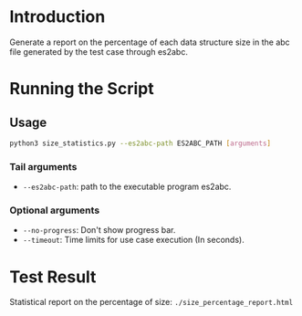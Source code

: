 # Introduction

Generate a report on the percentage of each data structure size in the abc file generated by the test case through es2abc.

# Running the Script

## Usage

```sh
python3 size_statistics.py --es2abc-path ES2ABC_PATH [arguments]
```

### Tail arguments

- `--es2abc-path`: path to the executable program es2abc.

### Optional arguments

+ `--no-progress`: Don't show progress bar.
+ `--timeout`: Time limits for use case execution (In seconds).

# Test Result

Statistical report on the percentage of size: `./size_percentage_report.html`

